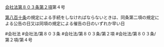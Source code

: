 [会社法第８０３条第２項](会社法＿＿＿＿第８０３条第２項)第４号

[第八百十条](会社法＿＿＿＿第８１０条)の規定による手続をしなければならないときは、同条第二項の規定による公告の日又は同項の規定による催告の日のいずれか早い日


#会社法
#会社法/第８０３条
#会社法/第８０３条/第２項
#会社法/第８０３条/第２項/第４号
